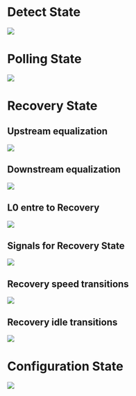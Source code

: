 # Detect State
![](state_machines/detect.jpeg)
# Polling State
![](state_machines/polling.jpeg)
# Recovery State
## Upstream equalization
![](state_machines/Upstream_equalization.jpeg)
## Downstream equalization
![](state_machines/Downstrem_equalization.jpeg)

## L0 entre to Recovery
![](state_machines/rec_lock.jpeg)

## Signals for Recovery State
![](state_machines/rec_signal.jpeg)

## Recovery speed transitions
![](state_machines/rec_speed.jpeg)


## Recovery idle transitions
![](state_machines/rec_idle.jpeg)


# Configuration State 
![](state_machines/configuration.jpeg.jpeg)


